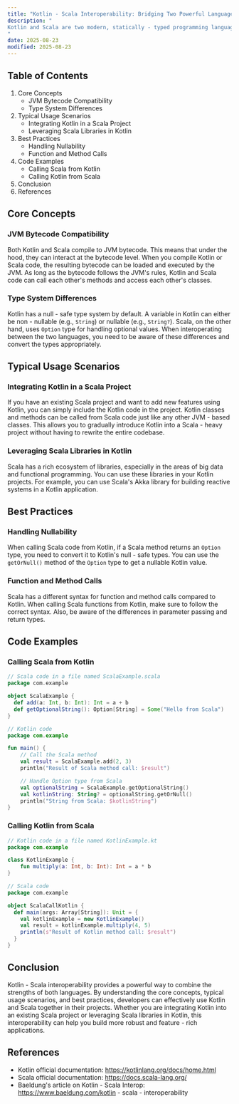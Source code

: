 ```yaml
---
title: "Kotlin - Scala Interoperability: Bridging Two Powerful Languages"
description: "
Kotlin and Scala are two modern, statically - typed programming languages built on the Java Virtual Machine (JVM). Kotlin, developed by JetBrains, is known for its simplicity, interoperability with Java, and growing adoption in Android development. On the other hand, Scala is a language that combines object - oriented and functional programming paradigms, and has been widely used in big data and distributed systems.  There are scenarios where developers may want to leverage the strengths of both languages within a single project. For example, you might have an existing Scala codebase for data processing and want to use Kotlin to build a new user - interface layer. This is where Kotlin - Scala interoperability comes into play, allowing seamless communication between Kotlin and Scala code.
"
date: 2025-08-23
modified: 2025-08-23
---
```


## Table of Contents
1. Core Concepts
    - JVM Bytecode Compatibility
    - Type System Differences
2. Typical Usage Scenarios
    - Integrating Kotlin in a Scala Project
    - Leveraging Scala Libraries in Kotlin
3. Best Practices
    - Handling Nullability
    - Function and Method Calls
4. Code Examples
    - Calling Scala from Kotlin
    - Calling Kotlin from Scala
5. Conclusion
6. References

## Core Concepts

### JVM Bytecode Compatibility
Both Kotlin and Scala compile to JVM bytecode. This means that under the hood, they can interact at the bytecode level. When you compile Kotlin or Scala code, the resulting bytecode can be loaded and executed by the JVM. As long as the bytecode follows the JVM's rules, Kotlin and Scala code can call each other's methods and access each other's classes.

### Type System Differences
Kotlin has a null - safe type system by default. A variable in Kotlin can either be non - nullable (e.g., `String`) or nullable (e.g., `String?`). Scala, on the other hand, uses `Option` type for handling optional values. When interoperating between the two languages, you need to be aware of these differences and convert the types appropriately.

## Typical Usage Scenarios

### Integrating Kotlin in a Scala Project
If you have an existing Scala project and want to add new features using Kotlin, you can simply include the Kotlin code in the project. Kotlin classes and methods can be called from Scala code just like any other JVM - based classes. This allows you to gradually introduce Kotlin into a Scala - heavy project without having to rewrite the entire codebase.

### Leveraging Scala Libraries in Kotlin
Scala has a rich ecosystem of libraries, especially in the areas of big data and functional programming. You can use these libraries in your Kotlin projects. For example, you can use Scala's Akka library for building reactive systems in a Kotlin application.

## Best Practices

### Handling Nullability
When calling Scala code from Kotlin, if a Scala method returns an `Option` type, you need to convert it to Kotlin's null - safe types. You can use the `getOrNull()` method of the `Option` type to get a nullable Kotlin value.

### Function and Method Calls
Scala has a different syntax for function and method calls compared to Kotlin. When calling Scala functions from Kotlin, make sure to follow the correct syntax. Also, be aware of the differences in parameter passing and return types.

## Code Examples

### Calling Scala from Kotlin
```scala
// Scala code in a file named ScalaExample.scala
package com.example

object ScalaExample {
  def add(a: Int, b: Int): Int = a + b
  def getOptionalString(): Option[String] = Some("Hello from Scala")
}
```

```kotlin
// Kotlin code
package com.example

fun main() {
    // Call the Scala method
    val result = ScalaExample.add(2, 3)
    println("Result of Scala method call: $result")

    // Handle Option type from Scala
    val optionalString = ScalaExample.getOptionalString()
    val kotlinString: String? = optionalString.getOrNull()
    println("String from Scala: $kotlinString")
}
```

### Calling Kotlin from Scala
```kotlin
// Kotlin code in a file named KotlinExample.kt
package com.example

class KotlinExample {
    fun multiply(a: Int, b: Int): Int = a * b
}
```

```scala
// Scala code
package com.example

object ScalaCallKotlin {
  def main(args: Array[String]): Unit = {
    val kotlinExample = new KotlinExample()
    val result = kotlinExample.multiply(4, 5)
    println(s"Result of Kotlin method call: $result")
  }
}
```

## Conclusion
Kotlin - Scala interoperability provides a powerful way to combine the strengths of both languages. By understanding the core concepts, typical usage scenarios, and best practices, developers can effectively use Kotlin and Scala together in their projects. Whether you are integrating Kotlin into an existing Scala project or leveraging Scala libraries in Kotlin, this interoperability can help you build more robust and feature - rich applications.

## References
- Kotlin official documentation: https://kotlinlang.org/docs/home.html
- Scala official documentation: https://docs.scala-lang.org/
- Baeldung's article on Kotlin - Scala Interop: https://www.baeldung.com/kotlin - scala - interoperability 